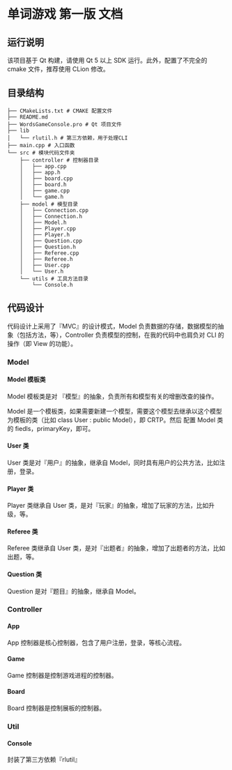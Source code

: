 # 单词游戏 第一版 文档

## 运行说明

该项目基于 Qt 构建，请使用 Qt 5 以上 SDK 运行。此外，配置了不完全的 cmake 文件，推荐使用 CLion 修改。

## 目录结构

```
├── CMakeLists.txt # CMAKE 配置文件
├── README.md
├── WordsGameConsole.pro # Qt 项目文件
├── lib
│   └── rlutil.h # 第三方依赖，用于处理CLI
├── main.cpp # 入口函数
└── src # 模块代码文件夹
    ├── controller # 控制器目录
    │   ├── app.cpp
    │   ├── app.h
    │   ├── board.cpp
    │   ├── board.h
    │   ├── game.cpp
    │   └── game.h
    ├── model # 模型目录
    │   ├── Connection.cpp
    │   ├── Connection.h
    │   ├── Model.h
    │   ├── Player.cpp
    │   ├── Player.h
    │   ├── Question.cpp
    │   ├── Question.h
    │   ├── Referee.cpp
    │   ├── Referee.h
    │   ├── User.cpp
    │   └── User.h
    └── utils # 工具方法目录
        └── Console.h
```

## 代码设计

代码设计上采用了『MVC』的设计模式，Model 负责数据的存储，数据模型的抽象（包括方法，等），Controller 负责模型的控制，在我的代码中也肩负对 CLI 的操作（即 View 的功能）。

### Model

#### Model 模板类

Model 模板类是对 『模型』的抽象，负责所有和模型有关的增删改查的操作。

Model 是一个模板类，如果需要新建一个模型，需要这个模型去继承以这个模型为模板的类（比如 class User : public Model<User>），即 CRTP。然后 配置 Model<User> 类的 fiedls，primaryKey，即可。

#### User 类

User 类是对『用户』的抽象，继承自 Model，同时具有用户的公共方法，比如注册，登录。

#### Player 类

Player 类继承自 User 类，是对『玩家』的抽象，增加了玩家的方法，比如升级，等。

#### Referee 类

Referee 类继承自 User 类，是对『出题者』的抽象，增加了出题者的方法，比如出题，等。

#### Question 类

Question 是对『题目』的抽象，继承自 Model。


### Controller

#### App

App 控制器是核心控制器，包含了用户注册，登录，等核心流程。

#### Game

Game 控制器是控制游戏进程的控制器。

#### Board

Board 控制器是控制展板的控制器。

### Util

#### Console

封装了第三方依赖『rlutil』
